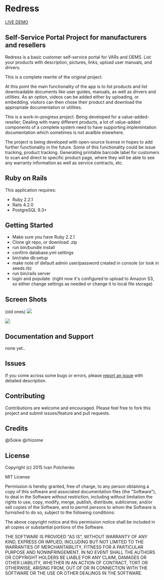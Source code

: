 Redress
================

[LIVE DEMO](https://secret-forest-2712.herokuapp.com)



Self-Service Portal Project for manufacturers and resellers
-----------

Redress is a basic customer self-service portal for VARs and OEMS.
List your products with description, pictures, links, upload user manuals, and drivers.

This is a complete rewrite of the original project.

At this point the main functionality of the app is to list products
and list downloadable documents like user guides, manuals, as well as drivers
and utilities. As an option, videos can be added either by uploading, or embedding.
visitors can then chose their product and download the appropriate documentation or
utilities.

This is a work-in-progress project. Being developed for a value-added-reseller;
Dealing with many different products, a lot of value-added components of a complete
system need to have supporting implemintation documentation which sometimes is not 
availble elsewhere.

The project is being developed with open-source license in hopes to add further
functionality in the future. Some of this functionality could be issue tracking,
product tracking. Generating printable barcode label for customers to scan and
direct to specific product page, where they will be able to see any warranty information
as well as service contracts, etc.



Ruby on Rails
-------------

This application requires:

- Ruby 2.2.1
- Rails 4.2.0
- PostgreSQL 9.3+

Getting Started
---------------
- Make sure you have Ruby 2.2.1
- Clone git repo, or download .zip
- run bin/bundle install
- confirm database.yml settings
- bin/rake db:setup
- make note of default admin user/password created in console (or look in seeds.rb)
- run bin/rails server
- login and populate. (right now it's configured to upload to Amazon S3, so either change settings as needed or change it to local file storage)

Screen Shots
------------
(old ones)
![](http://i.imgur.com/kdAZjjh.png)

![](http://i.imgur.com/27bADoh.png)

Documentation and Support
-------------------------
none yet..

Issues
-------------
If you come across some bugs or errors, please [report an issue](https://github.com/i5okie/redress/issues) with detailed description.

Contributing
------------
Contributions are welcome and encouraged. Please feel free to fork this project and submit issues/feature and pull requests.

Credits
-------
@i5okie
@rhizome






License
-------
Copyright (c) 2015 Ivan Polchenko

MIT License

Permission is hereby granted, free of charge, to any person obtaining
a copy of this software and associated documentation files (the
"Software"), to deal in the Software without restriction, including
without limitation the rights to use, copy, modify, merge, publish,
distribute, sublicense, and/or sell copies of the Software, and to
permit persons to whom the Software is furnished to do so, subject to
the following conditions:

The above copyright notice and this permission notice shall be
included in all copies or substantial portions of the Software.

THE SOFTWARE IS PROVIDED "AS IS", WITHOUT WARRANTY OF ANY KIND,
EXPRESS OR IMPLIED, INCLUDING BUT NOT LIMITED TO THE WARRANTIES OF
MERCHANTABILITY, FITNESS FOR A PARTICULAR PURPOSE AND
NONINFRINGEMENT. IN NO EVENT SHALL THE AUTHORS OR COPYRIGHT HOLDERS BE
LIABLE FOR ANY CLAIM, DAMAGES OR OTHER LIABILITY, WHETHER IN AN ACTION
OF CONTRACT, TORT OR OTHERWISE, ARISING FROM, OUT OF OR IN CONNECTION
WITH THE SOFTWARE OR THE USE OR OTHER DEALINGS IN THE SOFTWARE.
